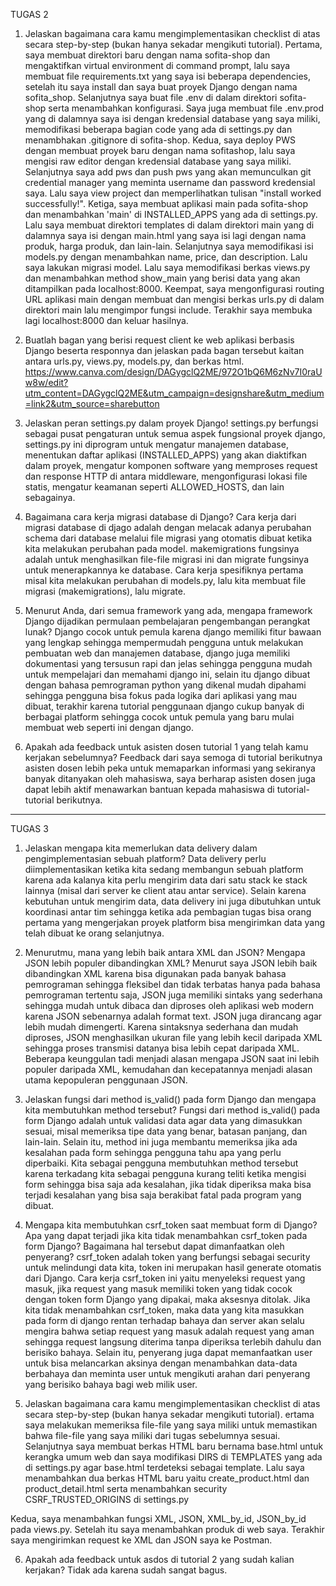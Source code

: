 TUGAS 2

1. Jelaskan bagaimana cara kamu mengimplementasikan checklist di atas secara step-by-step (bukan hanya sekadar mengikuti tutorial).
Pertama, saya membuat direktori baru dengan nama sofita-shop dan mengaktifkan virtual environment di command prompt, lalu saya membuat file requirements.txt yang saya isi beberapa dependencies, setelah itu saya install dan saya buat proyek Django dengan nama sofita_shop. Selanjutnya saya buat file .env di dalam direktori sofita-shop serta menambahkan konfigurasi. Saya juga membuat file .env.prod yang di dalamnya saya isi dengan kredensial database yang saya miliki, memodifikasi beberapa bagian code yang ada di settings.py dan menambhakan .gitignore di sofita-shop.
Kedua, saya deploy PWS dengan membuat proyek baru dengan nama sofitashop, lalu saya mengisi raw editor dengan kredensial database yang saya miliki. Selanjutnya saya add pws dan push pws yang akan memunculkan git credential manager yang meminta username dan password kredensial saya. Lalu saya view project dan memperlihatkan tulisan "install worked successfully!".
Ketiga, saya membuat aplikasi main pada sofita-shop dan menambahkan 'main' di INSTALLED_APPS yang ada di settings.py. Lalu saya membuat direktori templates di dalam direktori main yang di dalamnya saya isi dengan main.html yang saya isi lagi dengan nama produk, harga produk, dan lain-lain. Selanjutnya saya memodifikasi isi models.py dengan menambahkan name, price, dan description. Lalu saya lakukan migrasi model. Lalu saya memodifikasi berkas views.py dan menambahkan method show_main yang berisi data yang akan ditampilkan pada localhost:8000.
Keempat, saya mengonfigurasi routing URL aplikasi main dengan membuat dan mengisi berkas urls.py di dalam direktori main lalu mengimpor fungsi include. Terakhir saya membuka lagi localhost:8000 dan keluar hasilnya.

2. Buatlah bagan yang berisi request client ke web aplikasi berbasis Django beserta responnya dan jelaskan pada bagan tersebut kaitan antara urls.py, views.py, models.py, dan berkas html.
https://www.canva.com/design/DAGygclQ2ME/972O1bQ6M6zNv7I0raUw8w/edit?utm_content=DAGygclQ2ME&utm_campaign=designshare&utm_medium=link2&utm_source=sharebutton

3. Jelaskan peran settings.py dalam proyek Django!
settings.py berfungsi sebagai pusat pengaturan untuk semua aspek fungsional proyek django, settings.py ini diprogram untuk mengatur manajemen database, menentukan daftar aplikasi (INSTALLED_APPS) yang akan diaktifkan dalam
proyek, mengatur komponen software yang memproses request dan response HTTP di antara middleware, mengonfigurasi lokasi file statis, mengatur keamanan seperti ALLOWED_HOSTS, dan lain sebagainya.

4. Bagaimana cara kerja migrasi database di Django?
Cara kerja dari migrasi database di djago adalah dengan melacak adanya perubahan schema dari database melalui file migrasi yang otomatis dibuat ketika kita melakukan perubahan pada model. makemigrations fungsinya adalah untuk menghasilkan file-file migrasi ini dan migrate fungsinya untuk menerapkannya ke database. Cara kerja spesifiknya pertama misal kita melakukan perubahan di models.py, lalu kita membuat file migrasi (makemigrations), lalu migrate.


5. Menurut Anda, dari semua framework yang ada, mengapa framework Django dijadikan permulaan pembelajaran pengembangan perangkat lunak?
Django cocok untuk pemula karena django memiliki fitur bawaan yang lengkap sehingga mempermudah pengguna untuk melakukan pembuatan web dan manajemen database, django juga memiliki dokumentasi yang tersusun rapi dan jelas sehingga pengguna mudah untuk mempelajari dan memahami django ini, selain itu django dibuat dengan bahasa pemrograman python yang dikenal mudah dipahami sehingga pengguna bisa fokus pada logika dari aplikasi yang mau dibuat, terakhir karena tutorial penggunaan django cukup banyak di berbagai platform sehingga cocok untuk pemula yang baru mulai membuat web seperti ini dengan django.


5. Apakah ada feedback untuk asisten dosen tutorial 1 yang telah kamu kerjakan sebelumnya?
Feedback dari saya semoga di tutorial berikutnya asisten dosen lebih peka untuk memaparkan informasi yang sekiranya banyak ditanyakan oleh mahasiswa, saya berharap asisten dosen juga dapat lebih aktif menawarkan bantuan kepada mahasiswa di tutorial-tutorial berikutnya.

----------------------------------------------------------------------------------------------------------
TUGAS 3

1. Jelaskan mengapa kita memerlukan data delivery dalam pengimplementasian sebuah platform?
Data delivery perlu diimplementasikan ketika kita sedang membangun sebuah platform karena ada kalanya kita perlu mengirim data dari satu stack ke stack lainnya (misal dari server ke client atau antar service). Selain karena kebutuhan untuk mengirim data, data delivery ini juga dibutuhkan untuk koordinasi antar tim sehingga ketika ada pembagian tugas bisa orang pertama yang mengerjakan proyek platform bisa mengirimkan data yang telah dibuat ke orang selanjutnya.

2. Menurutmu, mana yang lebih baik antara XML dan JSON? Mengapa JSON lebih populer dibandingkan XML?
Menurut saya JSON lebih baik dibandingkan XML karena bisa digunakan pada banyak bahasa pemrograman sehingga fleksibel dan tidak terbatas hanya pada bahasa pemrograman tertentu saja, JSON juga memiliki sintaks yang sederhana sehingga mudah untuk dibaca dan diproses oleh aplikasi web modern karena JSON sebenarnya adalah format text. JSON juga dirancang agar lebih mudah dimengerti. Karena sintaksnya sederhana dan mudah diproses, JSON menghasilkan ukuran file yang lebih kecil daripada XML sehingga proses transmisi datanya bisa lebih cepat daripada XML. Beberapa keunggulan tadi menjadi alasan mengapa JSON saat ini lebih populer daripada XML, kemudahan dan kecepatannya menjadi alasan utama kepopuleran penggunaan JSON.

3. Jelaskan fungsi dari method is_valid() pada form Django dan mengapa kita membutuhkan method tersebut?
Fungsi dari method is_valid() pada form Django adalah untuk validasi data agar data yang dimasukkan sesuai, misal memeriksa tipe data yang benar, batasan panjang, dan lain-lain. Selain itu, method ini juga membantu memeriksa jika ada kesalahan pada form sehingga pengguna tahu apa yang perlu diperbaiki. Kita sebagai pengguna membutuhkan method tersebut karena terkadang kita sebagai pengguna kurang teliti ketika mengisi form sehingga bisa saja ada kesalahan, jika tidak diperiksa maka bisa terjadi kesalahan yang bisa saja berakibat fatal pada program yang dibuat.

4. Mengapa kita membutuhkan csrf_token saat membuat form di Django? Apa yang dapat terjadi jika kita tidak menambahkan csrf_token pada form Django? Bagaimana hal tersebut dapat dimanfaatkan oleh penyerang?
csrf_token adalah token yang berfungsi sebagai security untuk melindungi data kita, token ini merupakan hasil generate otomatis dari Django. Cara kerja csrf_token ini yaitu menyeleksi request yang masuk, jika request yang masuk memiliki token yang tidak cocok dengan token form Django yang dipakai, maka aksesnya ditolak. Jika kita tidak menambahkan csrf_token, maka data yang kita masukkan pada form di django rentan terhadap bahaya dan server akan selalu mengira bahwa setiap request yang masuk adalah request yang aman sehingga request langsung diterima tanpa diperiksa terlebih dahulu dan berisiko bahaya. Selain itu, penyerang juga dapat memanfaatkan user untuk bisa melancarkan aksinya dengan menambahkan data-data berbahaya dan meminta user untuk mengikuti arahan dari penyerang yang berisiko bahaya bagi web milik user.

5. Jelaskan bagaimana cara kamu mengimplementasikan checklist di atas secara step-by-step (bukan hanya sekadar mengikuti tutorial).
ertama saya melakukan memeriksa file-file yang saya miliki untuk memastikan bahwa file-file yang saya miliki dari tugas sebelumnya sesuai. Selanjutnya saya membuat berkas HTML baru bernama base.html untuk kerangka umum web dan saya modifikasi DIRS di TEMPLATES yang ada di settings.py agar base.html terdeteksi sebagai template. Lalu saya menambahkan dua berkas HTML baru yaitu create_product.html dan product_detail.html serta menambahkan security CSRF_TRUSTED_ORIGINS di settings.py

Kedua, saya menambahkan fungsi XML, JSON, XML_by_id, JSON_by_id pada views.py. Setelah itu saya menambahkan produk di web saya. Terakhir saya mengirimkan request ke XML dan JSON saya ke Postman.

6. Apakah ada feedback untuk asdos di tutorial 2 yang sudah kalian kerjakan?
Tidak ada karena sudah sangat bagus.